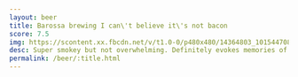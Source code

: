 ```yaml
---
layout: beer
title: Barossa brewing I can\'t believe it\'s not bacon
score: 7.5
img: https://scontent.xx.fbcdn.net/v/t1.0-0/p480x480/14364803_10154470805213745_3875462672312387508_n.jpg?oh=2d3c390925375d7a5763d61f8ecf6101&oe=58BFA6C1
desc: Super smokey but not overwhelming. Definitely evokes memories of bacon
permalink: /beer/:title.html
---
```

